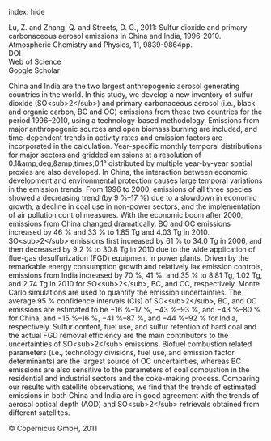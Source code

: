 index: hide

<div class="Citation">

  <div class="Citation-body">
    <div class="Citation-text">Lu, Z. and Zhang, Q. and Streets, D. G., 2011: Sulfur dioxide and primary carbonaceous aerosol emissions in China and India, 1996-2010. <span class="Article-journal">Atmospheric Chemistry and Physics, </span><span class="Article-volume">11, </span>9839-9864pp.</div>
    <div class="Citation-links">
      <div class="CitationLink" data-href="https://doi.org/10.5194/acp-11-9839-2011">
        <div class="CitationLink-icon CitationLink-Doi"></div>
        <div class="CitationLink-text">DOI</div>
      </div>
      <div class="CitationLink" data-href="http://cel.webofknowledge.com/InboundService.do?customersID=atyponcel&smartRedirect=yes&mode=FullRecord&IsProductCode=Yes&product=CEL&Init=Yes&Func=Frame&action=retrieve&SrcApp=literatum&SrcAuth=atyponcel&SID=7CNc3cIRaBKjGbSujFM&UT=WOS:000295368700028">
        <div class="CitationLink-icon CitationLink-Isi"></div>
        <div class="CitationLink-text">Web of Science</div>
      </div>
      <div class="CitationLink" data-href="https://scholar.google.com/scholar?q=10.5194/acp-11-9839-2011">
        <div class="CitationLink-icon CitationLink-Scholar"></div>
        <div class="CitationLink-text">Google Scholar</div>
      </div>
    </div>
  </div>
</div>

China and India are the two largest anthropogenic aerosol generating countries in the world. In this study, we develop a new inventory of sulfur dioxide (SO&lt;sub&gt;2&lt;/sub&gt;) and primary carbonaceous aerosol (i.e., black and organic carbon, BC and OC) emissions from these two countries for the period 1996–2010, using a technology-based methodology. Emissions from major anthropogenic sources and open biomass burning are included, and time-dependent trends in activity rates and emission factors are incorporated in the calculation. Year-specific monthly temporal distributions for major sectors and gridded emissions at a resolution of 0.1&amp;amp;deg;&amp;amp;times;0.1° distributed by multiple year-by-year spatial proxies are also developed. In China, the interaction between economic development and environmental protection causes large temporal variations in the emission trends. From 1996 to 2000, emissions of all three species showed a decreasing trend (by 9 %–17 %) due to a slowdown in economic growth, a decline in coal use in non-power sectors, and the implementation of air pollution control measures. With the economic boom after 2000, emissions from China changed dramatically. BC and OC emissions increased by 46 % and 33 % to 1.85 Tg and 4.03 Tg in 2010. SO&lt;sub&gt;2&lt;/sub&gt; emissions first increased by 61 % to 34.0 Tg in 2006, and then decreased by 9.2 % to 30.8 Tg in 2010 due to the wide application of flue-gas desulfurization (FGD) equipment in power plants. Driven by the remarkable energy consumption growth and relatively lax emission controls, emissions from India increased by 70 %, 41 %, and 35 % to 8.81 Tg, 1.02 Tg, and 2.74 Tg in 2010 for SO&lt;sub&gt;2&lt;/sub&gt;, BC, and OC, respectively. Monte Carlo simulations are used to quantify the emission uncertainties. The average 95 % confidence intervals (CIs) of SO&lt;sub&gt;2&lt;/sub&gt;, BC, and OC emissions are estimated to be −16 %–17 %, −43 %–93 %, and −43 %–80 % for China, and −15 %–16 %, −41 %–87 %, and −44 %–92 % for India, respectively. Sulfur content, fuel use, and sulfur retention of hard coal and the actual FGD removal efficiency are the main contributors to the uncertainties of SO&lt;sub&gt;2&lt;/sub&gt; emissions. Biofuel combustion related parameters (i.e., technology divisions, fuel use, and emission factor determinants) are the largest source of OC uncertainties, whereas BC emissions are also sensitive to the parameters of coal combustion in the residential and industrial sectors and the coke-making process. Comparing our results with satellite observations, we find that the trends of estimated emissions in both China and India are in good agreement with the trends of aerosol optical depth (AOD) and SO&lt;sub&gt;2&lt;/sub&gt; retrievals obtained from different satellites.

<div class="Citation-copy">
&copy; Copernicus GmbH, 2011
</div>